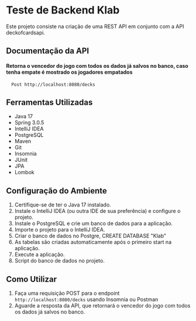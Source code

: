 # Teste de Backend Klab

Este projeto consiste na criação de uma REST API em conjunto com a API deckofcardsapi.

## Documentação da API

#### Retorna o vencedor do jogo com todos os dados já salvos no banco, caso tenha empate é mostrado os jogadores empatados
```http
  Post http://localhost:8080/decks
```
## Ferramentas Utilizadas

- Java 17
- Spring 3.0.5
- IntelliJ IDEA
- PostgreSQL
- Maven
- Git
- Insomnia
- JUnit
- JPA
- Lombok

## Configuração do Ambiente

1. Certifique-se de ter o Java 17 instalado.
2. Instale o IntelliJ IDEA (ou outra IDE de sua preferência) e configure o projeto.
3. Instale o PostgreSQL e crie um banco de dados para a aplicação.
4. Importe o projeto para o IntelliJ IDEA.
5. Criar o banco de dados no Postgre, CREATE DATABASE "Klab"
6. As tabelas são criadas automaticamente após o primeiro start na aplicação.
7. Execute a aplicação.
8. Script do banco de dados no projeto.

## Como Utilizar

1. Faça uma requisição POST para o endpoint `http://localhost:8080/decks` usando Insomnia ou Postman
2. Aguarde a resposta da API, que retornará o vencedor do jogo com todos os dados já salvos no banco.
